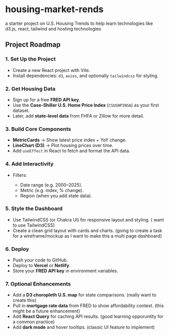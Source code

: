 # housing-market-rends
a starter project on U.S. Housing Trends to help learn technologies like d3.js, react, tailwind and hosting technologies

## Project Roadmap

### **1. Set Up the Project**

* Create a new React project with Vite.
* Install dependencies: `d3`, `axios`, and optionally `tailwindcss` for styling.

### **2. Get Housing Data**

* Sign up for a free **FRED API key**.
* Use the **Case-Shiller U.S. Home Price Index** (`CSUSHPINSA`) as your first dataset.
* Later, add **state-level data** from FHFA or Zillow for more detail.

### **3. Build Core Components**

* **MetricCards** → Show latest price index + YoY change.
* **LineChart (D3)** → Plot housing prices over time.
* Add `useEffect` in React to fetch and format the API data.

### **4. Add Interactivity**

* Filters:

  * Date range (e.g. 2000–2025).
  * Metric (e.g. index, % change).
  * Region (when you add state data).

### **5. Style the Dashboard**

* Use TailwindCSS (or Chakra UI) for responsive layout and styling. ( want to use TailwindCSS)
* Create a clean grid layout with cards and charts. (going to create a task for a wireframe/mockup as I want to make this a multi page dashboard)

### **6. Deploy**

* Push your code to GitHub.
* Deploy to **Vercel** or **Netlify**.
* Store your **FRED API key** in environment variables.

### **7. Optional Enhancements**

* Add a **D3 choropleth U.S. map** for state comparisons. (really want to create this)
* Pull in **mortgage rate data** from FRED to show affordability context. (this might be a future enhancement)
* Add **React Query** for caching API results. (good learning opporuntity for a common practice)
* Add **dark mode** and hover tooltips. (classic UI feature to implement)

